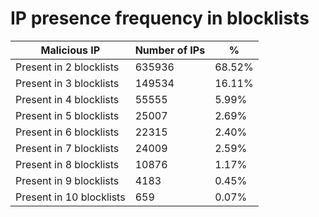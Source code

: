 # IP presence frequency in blocklists
| Malicious IP | Number of IPs | % |
|----|----|----|
| Present in 2 blocklists | 635936 | 68.52% |
| Present in 3 blocklists | 149534 | 16.11% |
| Present in 4 blocklists | 55555 | 5.99% |
| Present in 5 blocklists | 25007 | 2.69% |
| Present in 6 blocklists | 22315 | 2.40% |
| Present in 7 blocklists | 24009 | 2.59% |
| Present in 8 blocklists | 10876 | 1.17% |
| Present in 9 blocklists | 4183 | 0.45% |
| Present in 10 blocklists | 659 | 0.07% |
